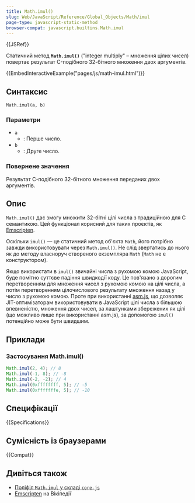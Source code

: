 ```yaml
---
title: Math.imul()
slug: Web/JavaScript/Reference/Global_Objects/Math/imul
page-type: javascript-static-method
browser-compat: javascript.builtins.Math.imul
---
```


{{JSRef}}

Статичний метод **`Math.imul()`** ("integer multiply" – множення цілих чисел) повертає результат C-подібного 32-бітного множення двох аргументів.

{{EmbedInteractiveExample("pages/js/math-imul.html")}}

## Синтаксис

```js-nolint
Math.imul(a, b)
```

### Параметри

- `a`
  - : Перше число.
- `b`
  - : Друге число.

### Повернене значення

Результат C-подібного 32-бітного множення переданих двох аргументів.

## Опис

`Math.imul()` дає змогу множити 32-бітні цілі числа з традиційною для C семантикою. Цей функціонал корисний для таких проєктів, як [Emscripten](https://uk.wikipedia.org/wiki/Emscripten).

Оскільки `imul()` — це статичний метод об'єкта `Math`, його потрібно завжди використовувати через `Math.imul()`. Не слід звертатись до нього як до методу власноруч створеного екземпляра `Math` (`Math` не є конструктором).

Якщо використати в `imul()` звичайні числа з рухомою комою JavaScript, буде помітно суттєве падіння швидкодії коду. Це пов'язано з дорогим перетворенням для множення чисел з рухомою комою на цілі числа, а потім перетворенням цілочислового результату множення назад у число з рухомою комою. Проте при використанні [asm.js](/uk/docs/Games/Tools/asm.js), що дозволяє JIT-оптимізаторам використовувати в JavaScript цілі числа з більшою впевненістю, множення двох чисел, за лаштунками збережених як цілі (що можливо лише при використанні asm.js), за допомогою `imul()` потенційно може бути швидшим.

## Приклади

### Застосування Math.imul()

```js
Math.imul(2, 4); // 8
Math.imul(-1, 8); // -8
Math.imul(-2, -2); // 4
Math.imul(0xffffffff, 5); // -5
Math.imul(0xfffffffe, 5); // -10
```

## Специфікації

{{Specifications}}

## Сумісність із браузерами

{{Compat}}

## Дивіться також

- [Поліфіл `Math.imul` у складі `core-js`](https://github.com/zloirock/core-js#ecmascript-math)
- [Emscripten](https://uk.wikipedia.org/wiki/Emscripten) на Вікіпедії
